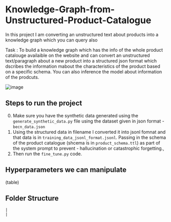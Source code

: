 # Knowledge-Graph-from-Unstructured-Product-Catalogue
In this project I am converting an unstructured text about products into a knowledge graph which you can query also


Task : To build a knowledge graph which has the info of the whole product catalouge availaible on the website and can convert an unstructured text/paragraph about a new product into a structured json format which dscribes the information mabout the characteristics of the product based on a specific schema. You can also inference the model about information of the prodcuts. 


![image](https://github.com/user-attachments/assets/19d32793-fce6-41c9-a57a-84fd1dac9f90)


## Steps to run the project 
0. Make sure you have the synthetic data generated using the `generate_synthetic_data.py` file using the dataset given in json format - `becn_data.json`
1. Using the structured data in filename I converted it into jsonl fomnat and that data is in `training_data_jsonl_format.jsonl`. Passing in the schema of the product catalogue (shcema is in `product_schema.ttl`) as part of the system prompt to prevent - hallucination or catastrophic forgetting.,
2. Then run the `fine_tune.py` code. 

## Hyperparameters we can manipulate 
(table) 

## Folder Structure
```
|
|
```
